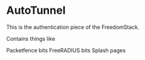 AutoTunnel
==========

This is the authentication piece of the FreedomStack.

Contains things like

Packetfence bits
FreeRADIUS bits
Splash pages

